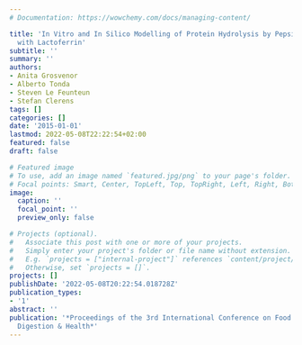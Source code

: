 ```yaml
---
# Documentation: https://wowchemy.com/docs/managing-content/

title: 'In Vitro and In Silico Modelling of Protein Hydrolysis by Pepsin: A Case Study
  with Lactoferrin'
subtitle: ''
summary: ''
authors:
- Anita Grosvenor
- Alberto Tonda
- Steven Le Feunteun
- Stefan Clerens
tags: []
categories: []
date: '2015-01-01'
lastmod: 2022-05-08T22:22:54+02:00
featured: false
draft: false

# Featured image
# To use, add an image named `featured.jpg/png` to your page's folder.
# Focal points: Smart, Center, TopLeft, Top, TopRight, Left, Right, BottomLeft, Bottom, BottomRight.
image:
  caption: ''
  focal_point: ''
  preview_only: false

# Projects (optional).
#   Associate this post with one or more of your projects.
#   Simply enter your project's folder or file name without extension.
#   E.g. `projects = ["internal-project"]` references `content/project/deep-learning/index.md`.
#   Otherwise, set `projects = []`.
projects: []
publishDate: '2022-05-08T20:22:54.018728Z'
publication_types:
- '1'
abstract: ''
publication: '*Proceedings of the 3rd International Conference on Food Structures,
  Digestion & Health*'
---
```

